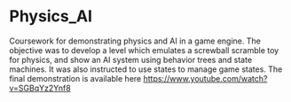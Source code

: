 # Physics_AI
Coursework for demonstrating physics and AI in a game engine.
The objective was to develop a level which emulates a screwball scramble toy for physics, and show an AI system using behavior trees and state machines. It was also instructed to use states to manage game states.
The final demonstration is available here https://www.youtube.com/watch?v=SGBqYz2Ynf8

